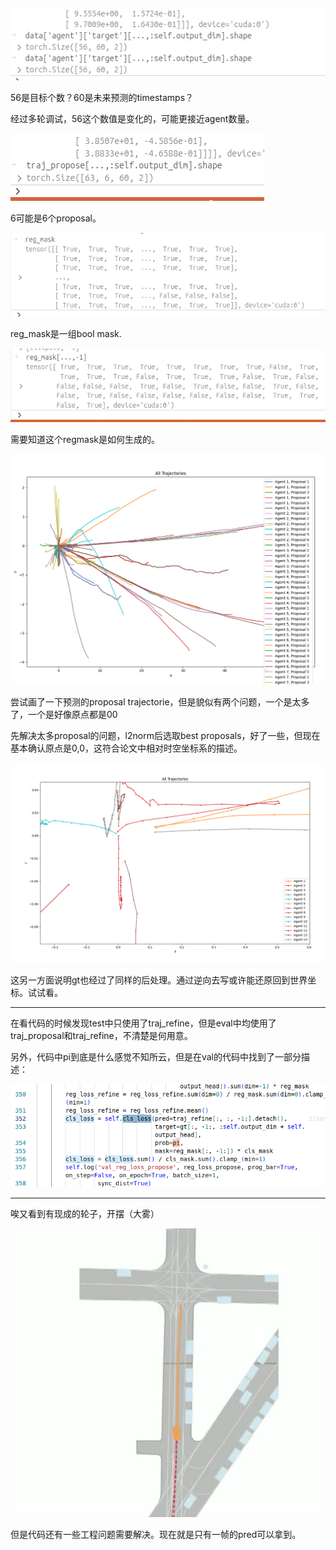 ![alt text](image-8.png)

56是目标个数？60是未来预测的timestamps？

经过多轮调试，56这个数值是变化的，可能更接近agent数量。

![alt text](image-9.png)

6可能是6个proposal。

![alt text](image-10.png)

reg_mask是一组bool mask.

![alt text](image-11.png)

需要知道这个regmask是如何生成的。

![alt text](image-12.png)

尝试画了一下预测的proposal trajectorie，但是貌似有两个问题，一个是太多了，一个是好像原点都是00

先解决太多proposal的问题，l2norm后选取best proposals，好了一些，但现在基本确认原点是0,0，这符合论文中相对时空坐标系的描述。

![alt text](image-13.png)

这另一方面说明gt也经过了同样的后处理。通过逆向去写或许能还原回到世界坐标。试试看。

----

在看代码的时候发现test中只使用了traj_refine，但是eval中均使用了traj_proposal和traj_refine，不清楚是何用意。

另外，代码中pi到底是什么感觉不知所云，但是在val的代码中找到了一部分描述：

![alt text](image-14.png)

----

唉又看到有现成的轮子，开摆（大雾）

![alt text](image-15.png)

但是代码还有一些工程问题需要解决。现在就是只有一帧的pred可以拿到。